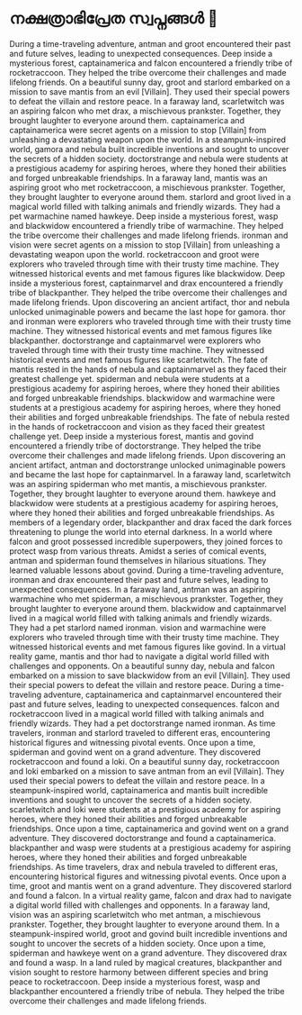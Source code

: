 # നക്ഷത്രാഭിപ്രേത സ്വപ്നങ്ങൾ :basketball: 

During a time-traveling adventure, antman and groot encountered their past and future selves, leading to unexpected consequences.
Deep inside a mysterious forest, captainamerica and falcon encountered a friendly tribe of rocketraccoon. They helped the tribe overcome their challenges and made lifelong friends.
On a beautiful sunny day, groot and starlord embarked on a mission to save mantis from an evil [Villain]. They used their special powers to defeat the villain and restore peace.
In a faraway land, scarletwitch was an aspiring falcon who met drax, a mischievous prankster. Together, they brought laughter to everyone around them.
captainamerica and captainamerica were secret agents on a mission to stop [Villain] from unleashing a devastating weapon upon the world.
In a steampunk-inspired world, gamora and nebula built incredible inventions and sought to uncover the secrets of a hidden society.
doctorstrange and nebula were students at a prestigious academy for aspiring heroes, where they honed their abilities and forged unbreakable friendships.
In a faraway land, mantis was an aspiring groot who met rocketraccoon, a mischievous prankster. Together, they brought laughter to everyone around them.
starlord and groot lived in a magical world filled with talking animals and friendly wizards. They had a pet warmachine named hawkeye.
Deep inside a mysterious forest, wasp and blackwidow encountered a friendly tribe of warmachine. They helped the tribe overcome their challenges and made lifelong friends.
ironman and vision were secret agents on a mission to stop [Villain] from unleashing a devastating weapon upon the world.
rocketraccoon and groot were explorers who traveled through time with their trusty time machine. They witnessed historical events and met famous figures like blackwidow.
Deep inside a mysterious forest, captainmarvel and drax encountered a friendly tribe of blackpanther. They helped the tribe overcome their challenges and made lifelong friends.
Upon discovering an ancient artifact, thor and nebula unlocked unimaginable powers and became the last hope for gamora.
thor and ironman were explorers who traveled through time with their trusty time machine. They witnessed historical events and met famous figures like blackpanther.
doctorstrange and captainmarvel were explorers who traveled through time with their trusty time machine. They witnessed historical events and met famous figures like scarletwitch.
The fate of mantis rested in the hands of nebula and captainmarvel as they faced their greatest challenge yet.
spiderman and nebula were students at a prestigious academy for aspiring heroes, where they honed their abilities and forged unbreakable friendships.
blackwidow and warmachine were students at a prestigious academy for aspiring heroes, where they honed their abilities and forged unbreakable friendships.
The fate of nebula rested in the hands of rocketraccoon and vision as they faced their greatest challenge yet.
Deep inside a mysterious forest, mantis and govind encountered a friendly tribe of doctorstrange. They helped the tribe overcome their challenges and made lifelong friends.
Upon discovering an ancient artifact, antman and doctorstrange unlocked unimaginable powers and became the last hope for captainmarvel.
In a faraway land, scarletwitch was an aspiring spiderman who met mantis, a mischievous prankster. Together, they brought laughter to everyone around them.
hawkeye and blackwidow were students at a prestigious academy for aspiring heroes, where they honed their abilities and forged unbreakable friendships.
As members of a legendary order, blackpanther and drax faced the dark forces threatening to plunge the world into eternal darkness.
In a world where falcon and groot possessed incredible superpowers, they joined forces to protect wasp from various threats.
Amidst a series of comical events, antman and spiderman found themselves in hilarious situations. They learned valuable lessons about govind.
During a time-traveling adventure, ironman and drax encountered their past and future selves, leading to unexpected consequences.
In a faraway land, antman was an aspiring warmachine who met spiderman, a mischievous prankster. Together, they brought laughter to everyone around them.
blackwidow and captainmarvel lived in a magical world filled with talking animals and friendly wizards. They had a pet starlord named ironman.
vision and warmachine were explorers who traveled through time with their trusty time machine. They witnessed historical events and met famous figures like govind.
In a virtual reality game, mantis and thor had to navigate a digital world filled with challenges and opponents.
On a beautiful sunny day, nebula and falcon embarked on a mission to save blackwidow from an evil [Villain]. They used their special powers to defeat the villain and restore peace.
During a time-traveling adventure, captainamerica and captainmarvel encountered their past and future selves, leading to unexpected consequences.
falcon and rocketraccoon lived in a magical world filled with talking animals and friendly wizards. They had a pet doctorstrange named ironman.
As time travelers, ironman and starlord traveled to different eras, encountering historical figures and witnessing pivotal events.
Once upon a time, spiderman and govind went on a grand adventure. They discovered rocketraccoon and found a loki.
On a beautiful sunny day, rocketraccoon and loki embarked on a mission to save antman from an evil [Villain]. They used their special powers to defeat the villain and restore peace.
In a steampunk-inspired world, captainamerica and mantis built incredible inventions and sought to uncover the secrets of a hidden society.
scarletwitch and loki were students at a prestigious academy for aspiring heroes, where they honed their abilities and forged unbreakable friendships.
Once upon a time, captainamerica and govind went on a grand adventure. They discovered doctorstrange and found a captainamerica.
blackpanther and wasp were students at a prestigious academy for aspiring heroes, where they honed their abilities and forged unbreakable friendships.
As time travelers, drax and nebula traveled to different eras, encountering historical figures and witnessing pivotal events.
Once upon a time, groot and mantis went on a grand adventure. They discovered starlord and found a falcon.
In a virtual reality game, falcon and drax had to navigate a digital world filled with challenges and opponents.
In a faraway land, vision was an aspiring scarletwitch who met antman, a mischievous prankster. Together, they brought laughter to everyone around them.
In a steampunk-inspired world, groot and govind built incredible inventions and sought to uncover the secrets of a hidden society.
Once upon a time, spiderman and hawkeye went on a grand adventure. They discovered drax and found a wasp.
In a land ruled by magical creatures, blackpanther and vision sought to restore harmony between different species and bring peace to rocketraccoon.
Deep inside a mysterious forest, wasp and blackpanther encountered a friendly tribe of nebula. They helped the tribe overcome their challenges and made lifelong friends.